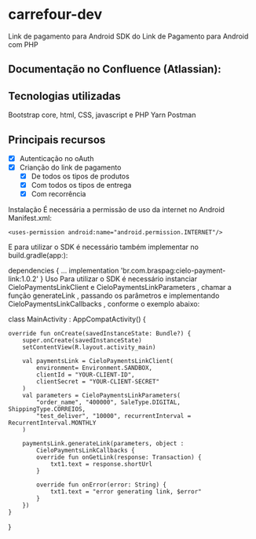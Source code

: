 # carrefour-dev 
Link de pagamento para Android
SDK do Link de Pagamento para Android com PHP

## Documentação no Confluence (Atlassian): 
## Tecnologias utilizadas 

Bootstrap core, html, CSS, javascript e PHP
Yarn
Postman

## Principais recursos

* [x] Autenticação no oAuth
* [x] Crianção do link de pagamento
  * [x] De todos os tipos de produtos
  * [x] Com todos os tipos de entrega
  * [x] Com recorrência
        
Instalação
É necessária a permissão de uso da internet no Android Manifest.xml:

    <uses-permission android:name="android.permission.INTERNET"/>
E para utilizar o SDK é necessário também implementar no build.gradle(app:):

dependencies {
    ...
    implementation 'br.com.braspag:cielo-payment-link:1.0.2'
}
Uso
Para utilizar o SDK é necessário instanciar CieloPaymentsLinkClient e CieloPaymentsLinkParameters , chamar a função generateLink , passando os parâmetros e implementando CieloPaymentsLinkCallbacks , conforme o exemplo abaixo:

class MainActivity : AppCompatActivity() {

    override fun onCreate(savedInstanceState: Bundle?) {
        super.onCreate(savedInstanceState)
        setContentView(R.layout.activity_main)

        val paymentsLink = CieloPaymentsLinkClient(
            environment= Environment.SANDBOX,
            clientId = "YOUR-CLIENT-ID",
            clientSecret = "YOUR-CLIENT-SECRET"
        )
        val parameters = CieloPaymentsLinkParameters(
            "order_name", "400000", SaleType.DIGITAL, ShippingType.CORREIOS,
            "test_deliver", "10000", recurrentInterval = RecurrentInterval.MONTHLY
        )

        paymentsLink.generateLink(parameters, object :
            CieloPaymentsLinkCallbacks {
            override fun onGetLink(response: Transaction) {
                txt1.text = response.shortUrl
            }

            override fun onError(error: String) {
                txt1.text = "error generating link, $error"
            }
        })
    }
}
